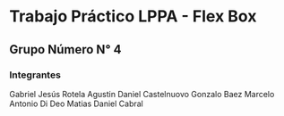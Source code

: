 # Trabajo Práctico LPPA - Flex Box
## Grupo Número N° 4
### Integrantes
Gabriel Jesús Rotela
Agustin Daniel Castelnuovo
Gonzalo Baez
Marcelo Antonio Di Deo
Matias Daniel Cabral
